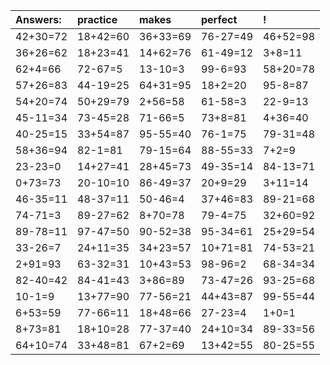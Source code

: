 | Answers: | practice | makes | perfect | ! |
| :--- | :--- | :--- | :--- | :--- |
| 42+30=72 | 18+42=60 | 36+33=69 | 76-27=49 | 46+52=98 | 
| 36+26=62 | 18+23=41 | 14+62=76 | 61-49=12 | 3+8=11 | 
| 62+4=66 | 72-67=5 | 13-10=3 | 99-6=93 | 58+20=78 | 
| 57+26=83 | 44-19=25 | 64+31=95 | 18+2=20 | 95-8=87 | 
| 54+20=74 | 50+29=79 | 2+56=58 | 61-58=3 | 22-9=13 | 
| 45-11=34 | 73-45=28 | 71-66=5 | 73+8=81 | 4+36=40 | 
| 40-25=15 | 33+54=87 | 95-55=40 | 76-1=75 | 79-31=48 | 
| 58+36=94 | 82-1=81 | 79-15=64 | 88-55=33 | 7+2=9 | 
| 23-23=0 | 14+27=41 | 28+45=73 | 49-35=14 | 84-13=71 | 
| 0+73=73 | 20-10=10 | 86-49=37 | 20+9=29 | 3+11=14 | 
| 46-35=11 | 48-37=11 | 50-46=4 | 37+46=83 | 89-21=68 | 
| 74-71=3 | 89-27=62 | 8+70=78 | 79-4=75 | 32+60=92 | 
| 89-78=11 | 97-47=50 | 90-52=38 | 95-34=61 | 25+29=54 | 
| 33-26=7 | 24+11=35 | 34+23=57 | 10+71=81 | 74-53=21 | 
| 2+91=93 | 63-32=31 | 10+43=53 | 98-96=2 | 68-34=34 | 
| 82-40=42 | 84-41=43 | 3+86=89 | 73-47=26 | 93-25=68 | 
| 10-1=9 | 13+77=90 | 77-56=21 | 44+43=87 | 99-55=44 | 
| 6+53=59 | 77-66=11 | 18+48=66 | 27-23=4 | 1+0=1 | 
| 8+73=81 | 18+10=28 | 77-37=40 | 24+10=34 | 89-33=56 | 
| 64+10=74 | 33+48=81 | 67+2=69 | 13+42=55 | 80-25=55 | 
